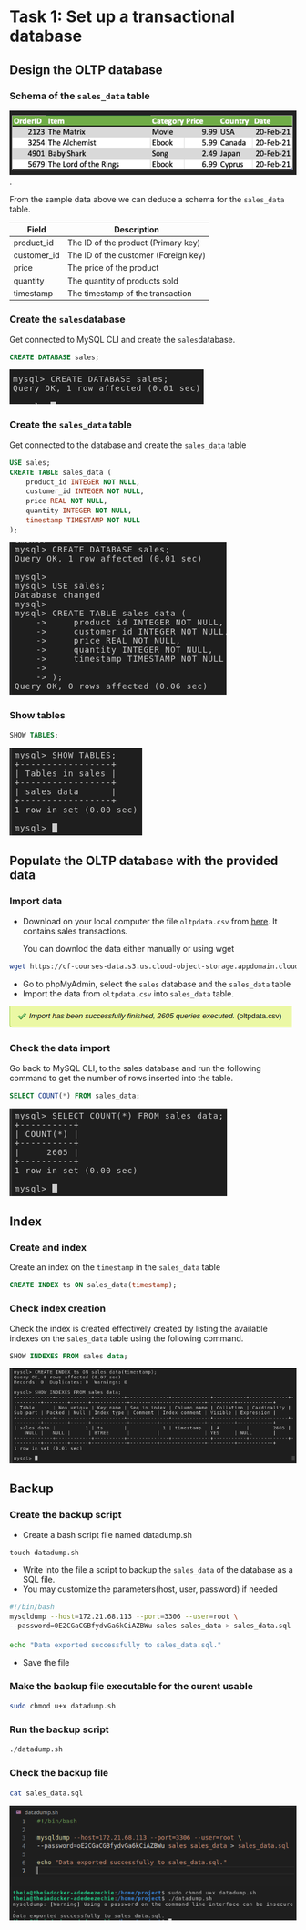 # Task 1: Set up a transactional database

## Design the OLTP database

### Schema of the `sales_data` table

![Sample Data](./../resources/images/sample_data.png).

From the sample data above we can deduce a schema for the `sales_data` table. 


| Field        | Description                             |
|--------------|-----------------------------------------|
| product_id   | The ID of the product (Primary key)      |
| customer_id  | The ID of the customer (Foreign key)     |
| price        | The price of the product   |
| quantity     | The quantity of products sold            |
| timestamp    | The timestamp of the transaction         |

### Create the `sales`database 

Get connected to MySQL CLI and create the `sales`database.

```sql
CREATE DATABASE sales;
```

![alt text](./../resources/images/create_database.png)

### Create the `sales_data` table

Get connected to the database and create the `sales_data` table
```sql
USE sales;
CREATE TABLE sales_data (
    product_id INTEGER NOT NULL,
    customer_id INTEGER NOT NULL,
    price REAL NOT NULL,
    quantity INTEGER NOT NULL,
    timestamp TIMESTAMP NOT NULL
);
```

![alt text](./../resources/images/createtable.png)

### Show tables

```sql
SHOW TABLES;
```

![alt text](./../resources/images/listtables.png)


## Populate the OLTP database with the provided data

### Import data

- Download on your local computer the file `oltpdata.csv` from [here](https://cf-courses-data.s3.us.cloud-object-storage.appdomain.cloud/IBM-DB0321EN-SkillsNetwork/oltp/oltpdata.csv). It contains sales transactions.

    You can downlod the data either manually or using wget

```sh
wget https://cf-courses-data.s3.us.cloud-object-storage.appdomain.cloud/IBM-DB0321EN-SkillsNetwork/oltp/oltpdata.csv
```

- Go to phpMyAdmin, select the `sales` database and the `sales_data` table
- Import the data from `oltpdata.csv` into `sales_data` table.


![alt text](./../resources/images/importdata.png)


### Check the data import
Go back to MySQL CLI, to the sales database and  run the following command to get the number of rows inserted into the table.

```sql
SELECT COUNT(*) FROM sales_data;
```

![alt text](./../resources/images/salesrows.png)


## Index
### Create and index

Create an index on the `timestamp` in the `sales_data` table
```sql
CREATE INDEX ts ON sales_data(timestamp);
```


### Check index creation

Check the index is created effectively created by listing the available indexes on the  `sales_data` table using the following command.

```sql
SHOW INDEXES FROM sales data;
```
![alt text](./../resources/images/listindexes.png)


## Backup

### Create the backup script
- Create a bash script file named datadump.sh
```
touch datadump.sh
```
- Write into the file a script to backup the `sales_data` of the database as a SQL file.
- You may customize the parameters(host, user, password) if needed
```sh
#!/bin/bash
mysqldump --host=172.21.68.113 --port=3306 --user=root \
--password=0E2CGaCGBfydvGa6kCiAZBWu sales sales_data > sales_data.sql

echo "Data exported successfully to sales_data.sql."
```
- Save the file

### Make the backup file executable for the curent usable

```sh
sudo chmod u+x datadump.sh
```

### Run the backup script

```sh
./datadump.sh
```

### Check the backup file

```sh
cat sales_data.sql
```


![alt text](./../resources/images/exportdata.png)
